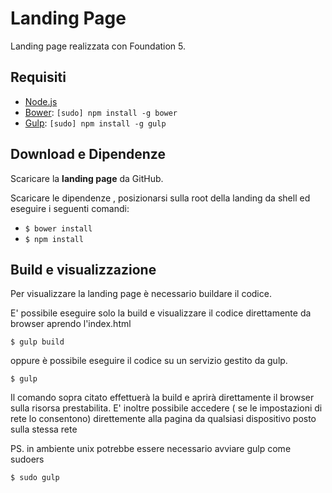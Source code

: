 # Landing Page

Landing page realizzata con Foundation 5.

## Requisiti 

- [Node.js](http://nodejs.org)
- [Bower](https://github.com/bower/bower): `[sudo] npm install -g bower`
- [Gulp](https://github.com/gulpjs/gulp): `[sudo] npm install -g gulp`

## Download e Dipendenze
Scaricare la **landing page** da GitHub.

Scaricare le dipendenze , posizionarsi sulla root della landing da shell ed eseguire i seguenti comandi:

- ``` $ bower install ```
- ``` $ npm install ```

## Build e visualizzazione

Per visualizzare la landing page è necessario buildare il codice. 

E' possibile eseguire solo la build e visualizzare il codice direttamente da browser aprendo l'index.html 
```
$ gulp build
```
oppure è possibile eseguire il codice su un servizio gestito da gulp. 
```
$ gulp 
```
Il comando sopra citato effettuerà la build e aprirà direttamente il browser sulla risorsa prestabilita. E' inoltre possibile accedere ( se le impostazioni di rete lo consentono) direttemente alla pagina da qualsiasi dispositivo posto sulla stessa rete

PS. in ambiente unix potrebbe essere necessario avviare gulp come sudoers
```
$ sudo gulp 
```